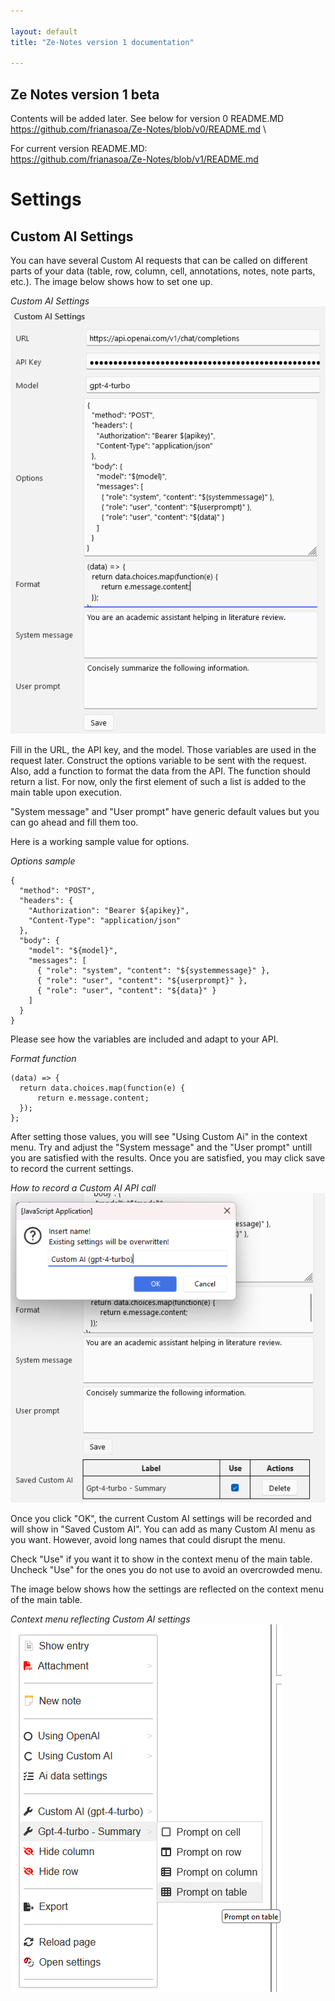 ```yaml
---

layout: default
title: "Ze-Notes version 1 documentation"

---
```


## Ze Notes version 1 beta

Contents will be added later. See below for version 0 README.MD \
https://github.com/frianasoa/Ze-Notes/blob/v0/README.md \

For current version README.MD:\
https://github.com/frianasoa/Ze-Notes/blob/v1/README.md

# Settings
## Custom AI Settings 
You can have several Custom AI requests that can be called on different parts of your data (table, row, column, cell, annotations, notes, note parts, etc.). The image below shows how to set one up.

*Custom AI Settings*
![image](./images/settings-custom-ai-01.png)

Fill in the URL, the API key, and the model. Those variables are used in the request later. Construct the options variable to be sent with the request. Also, add a function to format the data from the API. The function should return a list. For now, only the first element of such a list is added to the main table upon execution.

"System message" and "User prompt" have generic default values but you can go ahead and fill them too.

Here is a working sample value for options.

*Options sample*
```
{
  "method": "POST",
  "headers": {
    "Authorization": "Bearer ${apikey}",
    "Content-Type": "application/json"
  },
  "body": {
    "model": "${model}",
    "messages": [
      { "role": "system", "content": "${systemmessage}" },
      { "role": "user", "content": "${userprompt}" },
      { "role": "user", "content": "${data}" }
    ]
  }
}
```

Please see how the variables are included and adapt to your API. 

*Format function*
```
(data) => {
  return data.choices.map(function(e) {
      return e.message.content;
  });
};
```

After setting those values, you will see "Using Custom Ai" in the context menu. Try and adjust the "System message" and the "User prompt" untill you are satisfied with the results. Once you are satisfied, you may click save to record the current settings. 

*How to record a Custom AI API call*
![image](./images/settings-custom-ai-02.png)

Once you click "OK", the current Custom AI settings will be recorded and will show in "Saved Custom AI". You can add as many Custom AI menu as you want. However, avoid long names that could disrupt the menu.

Check "Use" if you want it to show in the context menu of the main table. Uncheck "Use" for the ones you do not use to avoid an overcrowded menu. 

The image below shows how the settings are reflected on the context menu of the main table.

*Context menu reflecting Custom AI settings*
![image](./images/settings-custom-ai-03.png)